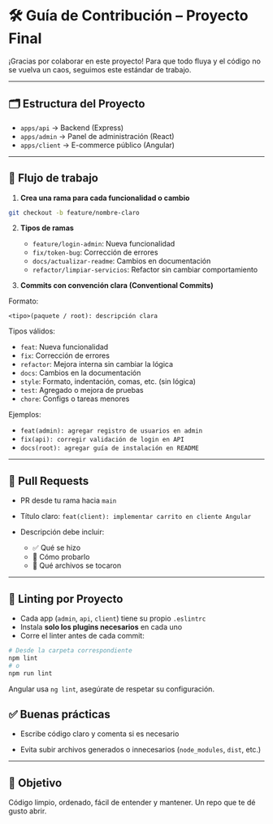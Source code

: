 # 🛠️ Guía de Contribución – Proyecto Final

¡Gracias por colaborar en este proyecto! Para que todo fluya y el código no se vuelva un caos, seguimos este estándar de trabajo.

---

## 🗂️ Estructura del Proyecto

* `apps/api` → Backend (Express)
* `apps/admin` → Panel de administración (React)
* `apps/client` → E-commerce público (Angular)

---

## 🚀 Flujo de trabajo

1. **Crea una rama para cada funcionalidad o cambio**

```bash
git checkout -b feature/nombre-claro
```

2. **Tipos de ramas**

   * `feature/login-admin`: Nueva funcionalidad
   * `fix/token-bug`: Corrección de errores
   * `docs/actualizar-readme`: Cambios en documentación
   * `refactor/limpiar-servicios`: Refactor sin cambiar comportamiento

3. **Commits con convención clara (Conventional Commits)**

Formato:

```
<tipo>(paquete / root): descripción clara
```

Tipos válidos:

* `feat`: Nueva funcionalidad
* `fix`: Corrección de errores
* `refactor`: Mejora interna sin cambiar la lógica
* `docs`: Cambios en la documentación
* `style`: Formato, indentación, comas, etc. (sin lógica)
* `test`: Agregado o mejora de pruebas
* `chore`: Configs o tareas menores

Ejemplos:

* `feat(admin): agregar registro de usuarios en admin`
* `fix(api): corregir validación de login en API`
* `docs(root): agregar guía de instalación en README`

---

## 🔀 Pull Requests

* PR desde tu rama hacia `main`
* Título claro: `feat(client): implementar carrito en cliente Angular`
* Descripción debe incluir:

  * ✅ Qué se hizo
  * 🧪 Cómo probarlo
  * 📁 Qué archivos se tocaron

---

## 🧹 Linting por Proyecto

* Cada app (`admin`, `api`, `client`) tiene su propio `.eslintrc`
* Instala **solo los plugins necesarios** en cada uno
* Corre el linter antes de cada commit:

```bash
# Desde la carpeta correspondiente
npm lint
# o
npm run lint
```

Angular usa `ng lint`, asegúrate de respetar su configuración.


## ✅ Buenas prácticas

* Escribe código claro y comenta si es necesario
<!-- * Usa `.env` para datos sensibles (no se suben al repo) -->
* Evita subir archivos generados o innecesarios (`node_modules`, `dist`, etc.)
<!-- * Si un proyecto es complejo, crea su propio `README.md` -->

---

## 🎯 Objetivo

Código limpio, ordenado, fácil de entender y mantener. Un repo que te dé gusto abrir.
